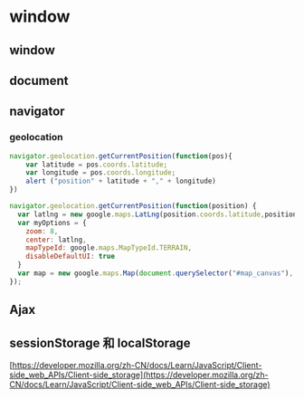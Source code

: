 # window

## window
## document

## navigator
### geolocation
``` js
navigator.geolocation.getCurrentPosition(function(pos){
    var latitude = pos.coords.latitude;
    var longitude = pos.coords.longitude;
    alert ("position" + latitude + "," + longitude)
})
```

``` js
navigator.geolocation.getCurrentPosition(function(position) {
  var latlng = new google.maps.LatLng(position.coords.latitude,position.coords.longitude);
  var myOptions = {
    zoom: 8,
    center: latlng,
    mapTypeId: google.maps.MapTypeId.TERRAIN,
    disableDefaultUI: true
  }
  var map = new google.maps.Map(document.querySelector("#map_canvas"), myOptions);
});

```
## Ajax


##  sessionStorage 和 localStorage

[https://developer.mozilla.org/zh-CN/docs/Learn/JavaScript/Client-side_web_APIs/Client-side_storage](https://developer.mozilla.org/zh-CN/docs/Learn/JavaScript/Client-side_web_APIs/Client-side_storage)